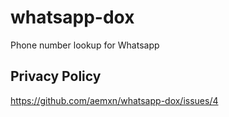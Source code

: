 # whatsapp-dox
Phone number lookup for Whatsapp

## Privacy Policy
https://github.com/aemxn/whatsapp-dox/issues/4
